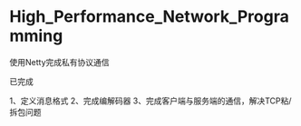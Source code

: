 # High_Performance_Network_Programming

使用Netty完成私有协议通信

已完成

1、定义消息格式
2、完成编解码器
3、完成客户端与服务端的通信，解决TCP粘/拆包问题
